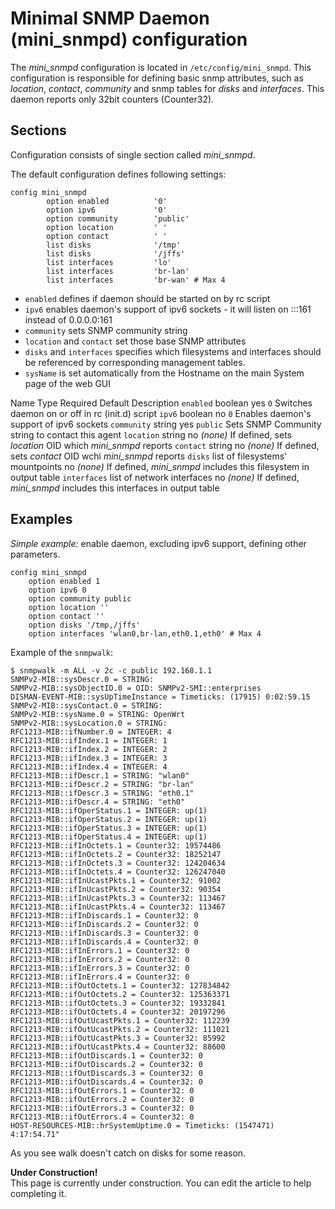 # Minimal SNMP Daemon (mini\_snmpd) configuration

The *mini\_snmpd* configuration is located in `/etc/config/mini_snmpd`. This configuration is responsible for defining basic snmp attributes, such as *location*, *contact*, *community* and snmp tables for *disks* and *interfaces*. This daemon reports only 32bit counters (Counter32).

## Sections

Configuration consists of single section called *mini\_snmpd*.

The default configuration defines following settings:

```
config mini_snmpd
        option enabled          '0'
        option ipv6             '0'
        option community        'public'
        option location         ' '
        option contact          ' '
        list disks              '/tmp'
        list disks              '/jffs'
        list interfaces         'lo'
        list interfaces         'br-lan'
        list interfaces         'br-wan' # Max 4
```

- `enabled` defines if daemon should be started on by rc script
- `ipv6` enables daemon's support of ipv6 sockets - it will listen on :::161 instead of 0.0.0.0:161
- `community` sets SNMP community string
- `location` and `contact` set those base SNMP attributes
- `disks` and `interfaces` specifies which filesystems and interfaces should be referenced by corresponding management tables.
- `sysName` is set automatically from the Hostname on the main System page of the web GUI

Name Type Required Default Description `enabled` boolean yes `0` Switches daemon on or off in rc (init.d) script `ipv6` boolean no `0` Enables daemon's support of ipv6 sockets `community` string yes `public` Sets SNMP Community string to contact this agent `location` string no *(none)* If defined, sets *location* OID which *mini\_snmpd* reports `contact` string no *(none)* If defined, sets *contact* OID wchi *mini\_snmpd* reports `disks` list of filesystems' mountpoints no *(none)* If defined, *mini\_snmpd* includes this filesystem in output table `interfaces` list of network interfaces no *(none)* If defined, *mini\_snmpd* includes this interfaces in output table

## Examples

*Simple example:* enable daemon, excluding ipv6 support, defining other parameters.

```
config mini_snmpd
	option enabled 1
	option ipv6 0
	option community public
	option location ''
	option contact ''
	option disks '/tmp,/jffs'
	option interfaces 'wlan0,br-lan,eth0.1,eth0' # Max 4
```

Example of the `snmpwalk`:

```
$ snmpwalk -m ALL -v 2c -c public 192.168.1.1 
SNMPv2-MIB::sysDescr.0 = STRING: 
SNMPv2-MIB::sysObjectID.0 = OID: SNMPv2-SMI::enterprises
DISMAN-EVENT-MIB::sysUpTimeInstance = Timeticks: (17915) 0:02:59.15
SNMPv2-MIB::sysContact.0 = STRING: 
SNMPv2-MIB::sysName.0 = STRING: OpenWrt
SNMPv2-MIB::sysLocation.0 = STRING: 
RFC1213-MIB::ifNumber.0 = INTEGER: 4
RFC1213-MIB::ifIndex.1 = INTEGER: 1
RFC1213-MIB::ifIndex.2 = INTEGER: 2
RFC1213-MIB::ifIndex.3 = INTEGER: 3
RFC1213-MIB::ifIndex.4 = INTEGER: 4
RFC1213-MIB::ifDescr.1 = STRING: "wlan0"
RFC1213-MIB::ifDescr.2 = STRING: "br-lan"
RFC1213-MIB::ifDescr.3 = STRING: "eth0.1"
RFC1213-MIB::ifDescr.4 = STRING: "eth0"
RFC1213-MIB::ifOperStatus.1 = INTEGER: up(1)
RFC1213-MIB::ifOperStatus.2 = INTEGER: up(1)
RFC1213-MIB::ifOperStatus.3 = INTEGER: up(1)
RFC1213-MIB::ifOperStatus.4 = INTEGER: up(1)
RFC1213-MIB::ifInOctets.1 = Counter32: 19574486
RFC1213-MIB::ifInOctets.2 = Counter32: 18252147
RFC1213-MIB::ifInOctets.3 = Counter32: 124204634
RFC1213-MIB::ifInOctets.4 = Counter32: 126247040
RFC1213-MIB::ifInUcastPkts.1 = Counter32: 91002
RFC1213-MIB::ifInUcastPkts.2 = Counter32: 90354
RFC1213-MIB::ifInUcastPkts.3 = Counter32: 113467
RFC1213-MIB::ifInUcastPkts.4 = Counter32: 113467
RFC1213-MIB::ifInDiscards.1 = Counter32: 0
RFC1213-MIB::ifInDiscards.2 = Counter32: 0
RFC1213-MIB::ifInDiscards.3 = Counter32: 0
RFC1213-MIB::ifInDiscards.4 = Counter32: 0
RFC1213-MIB::ifInErrors.1 = Counter32: 0
RFC1213-MIB::ifInErrors.2 = Counter32: 0
RFC1213-MIB::ifInErrors.3 = Counter32: 0
RFC1213-MIB::ifInErrors.4 = Counter32: 0
RFC1213-MIB::ifOutOctets.1 = Counter32: 127834842
RFC1213-MIB::ifOutOctets.2 = Counter32: 125363371
RFC1213-MIB::ifOutOctets.3 = Counter32: 19332841
RFC1213-MIB::ifOutOctets.4 = Counter32: 20197296
RFC1213-MIB::ifOutUcastPkts.1 = Counter32: 112239
RFC1213-MIB::ifOutUcastPkts.2 = Counter32: 111021
RFC1213-MIB::ifOutUcastPkts.3 = Counter32: 85992
RFC1213-MIB::ifOutUcastPkts.4 = Counter32: 88600
RFC1213-MIB::ifOutDiscards.1 = Counter32: 0
RFC1213-MIB::ifOutDiscards.2 = Counter32: 0
RFC1213-MIB::ifOutDiscards.3 = Counter32: 0
RFC1213-MIB::ifOutDiscards.4 = Counter32: 0
RFC1213-MIB::ifOutErrors.1 = Counter32: 0
RFC1213-MIB::ifOutErrors.2 = Counter32: 0
RFC1213-MIB::ifOutErrors.3 = Counter32: 0
RFC1213-MIB::ifOutErrors.4 = Counter32: 0
HOST-RESOURCES-MIB::hrSystemUptime.0 = Timeticks: (1547471) 4:17:54.71"
```

As you see walk doesn't catch on disks for some reason.

**Under Construction!**  
This page is currently under construction. You can edit the article to help completing it.
